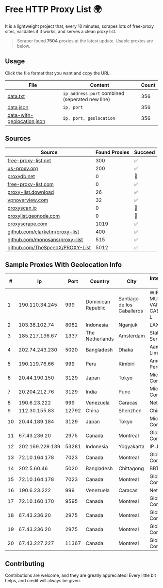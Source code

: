 
# Free HTTP Proxy List 🌍

It is a lightweight project that, every 10 minutes, scrapes lots of free-proxy sites, validates if it works, and serves a clean proxy list.


> Scraper found **7504** proxies at the latest update. Usable proxies are below.

## Usage

Click the file format that you want and copy the URL.


|File|Content|Count|
|----|-------|-----|
|[data.txt](https://raw.githubusercontent.com/themiralay/Proxy-List-World/master/data.txt)|`ip_address:port` combined (seperated new line)|356|
|[data.json](https://raw.githubusercontent.com/themiralay/Proxy-List-World/master/data.json)|`ip, port`|356|
|[data-with-geolocation.json](https://raw.githubusercontent.com/themiralay/Proxy-List-World/master/data-with-geolocation.json)|`ip, port, geolocation`|356|

## Sources

|Source|Found Proxies|Succeed|
|------|-------------|-------|
|[free-proxy-list.net](https://free-proxy-list.net)|300|✅|
|[us-proxy.org](https://www.us-proxy.org)|200|✅|
|[proxydb.net](http://proxydb.net)|0|🚫|
|[free-proxy-list.com](https://free-proxy-list.com/?page=&port=&type%5B%5D=http&type%5B%5D=https&up_time=0&search=Search)|0|✅|
|[proxy-list.download](https://www.proxy-list.download/HTTP)|26|✅|
|[vpnoverview.com](https://vpnoverview.com/privacy/anonymous-browsing/free-proxy-servers)|32|✅|
|[proxyscan.io](https://www.proxyscan.io)|0|🚫|
|[proxylist.geonode.com](https://proxylist.geonode.com/api/proxy-list?limit=300&page=1&sort_by=lastChecked&sort_type=desc&protocols=http,https)|0|🚫|
|[proxyscrape.com](https://api.proxyscrape.com/v2/?request=displayproxies&protocol=http&timeout=10000&country=all&ssl=all&anonymity=all)|1019|✅|
|[github.com/clarketm/proxy-list](https://raw.githubusercontent.com/clarketm/proxy-list/master/proxy-list-raw.txt)|400|✅|
|[github.com/monosans/proxy-list](https://raw.githubusercontent.com/monosans/proxy-list/main/proxies/http.txt)|515|✅|
|[github.com/TheSpeedX/PROXY-List](https://raw.githubusercontent.com/TheSpeedX/PROXY-List/master/http.txt)|5012|✅|


## Sample Proxies With Geolocation Info

|#|Ip|Port|Country|City|Internet Service Provider|
|-|--|----|-------|----|-------------------------|
|1|190.110.34.245|999|Dominican Republic|Santiago de los Caballeros|WIRELESS MULTI SERVICE VARGAS CABRERA, S. R. L|
|2|103.38.102.74|8082|Indonesia|Nganjuk|LAXONET|
|3|185.217.136.67|1337|The Netherlands|Amsterdam|Stallion Network Services Limited|
|4|202.74.243.230|5020|Bangladesh|Dhaka|Aamra Networks Limited|
|5|190.119.76.66|999|Peru|Kimbiri|America Movil Peru S.A.C.|
|6|20.44.190.150|3129|Japan|Tokyo|Microsoft Corporation|
|7|20.204.212.76|3129|India|Pune|Microsoft Corporation|
|8|190.6.23.222|999|Venezuela|Caracas|Net Uno|
|9|112.30.155.83|12792|China|Shenzhen|China Mobile|
|10|20.44.189.184|3129|Japan|Tokyo|Microsoft Corporation|
|11|67.43.236.20|2975|Canada|Montreal|GloboTech Communications|
|12|202.169.229.139|53281|Indonesia|Yogyakarta|IP JMN Soho|
|13|72.10.164.178|7023|Canada|Montreal|GloboTech Communications|
|14|202.5.60.46|5020|Bangladesh|Chittagong|BBTS-NEW|
|15|72.10.164.178|7023|Canada|Montreal|GloboTech Communications|
|16|190.6.23.222|999|Venezuela|Caracas|Net Uno|
|17|72.10.160.170|9595|Canada|Montreal|GloboTech Communications|
|18|67.43.236.20|2975|Canada|Montreal|GloboTech Communications|
|19|67.43.236.20|2975|Canada|Montreal|GloboTech Communications|
|20|67.43.227.227|11367|Canada|Montreal|GloboTech Communications|



## Contributing

Contributions are welcome, and they are greatly appreciated! Every
little bit helps, and credit will always be given.

